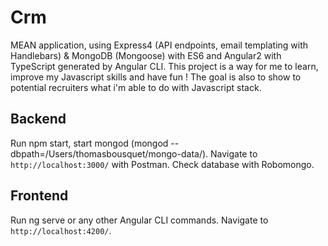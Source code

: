 # Crm

MEAN application, using Express4 (API endpoints, email templating with Handlebars) & MongoDB (Mongoose) with ES6 and Angular2 with TypeScript generated by Angular CLI.
This project is a way for me to learn, improve my Javascript skills and have fun ! 
The goal is also to show to potential recruiters what i'm able to do with Javascript stack.

## Backend
Run npm start, start mongod (mongod --dbpath=/Users/thomasbousquet/mongo-data/).
Navigate to `http://localhost:3000/` with Postman.
Check database with Robomongo.

## Frontend
Run ng serve or any other Angular CLI commands.
Navigate to `http://localhost:4200/`.